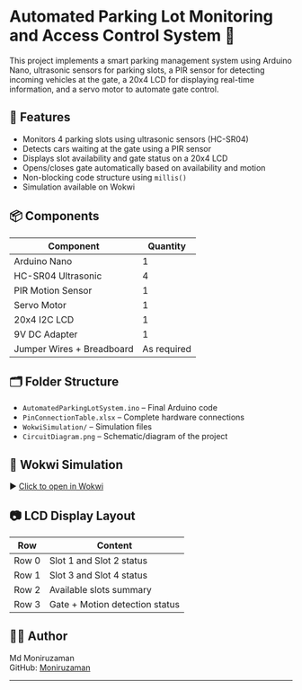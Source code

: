 # Automated Parking Lot Monitoring and Access Control System 🚗

This project implements a smart parking management system using Arduino Nano, ultrasonic sensors for parking slots, a PIR sensor for detecting incoming vehicles at the gate, a 20x4 LCD for displaying real-time information, and a servo motor to automate gate control.

## 🧠 Features

- Monitors 4 parking slots using ultrasonic sensors (HC-SR04)
- Detects cars waiting at the gate using a PIR sensor
- Displays slot availability and gate status on a 20x4 LCD
- Opens/closes gate automatically based on availability and motion
- Non-blocking code structure using `millis()`
- Simulation available on Wokwi

## 📦 Components

| Component              | Quantity |
|------------------------|----------|
| Arduino Nano           | 1        |
| HC-SR04 Ultrasonic     | 4        |
| PIR Motion Sensor      | 1        |
| Servo Motor            | 1        |
| 20x4 I2C LCD           | 1        |
| 9V DC Adapter          | 1        |
| Jumper Wires + Breadboard | As required |

## 🗂️ Folder Structure

- `AutomatedParkingLotSystem.ino` – Final Arduino code
- `PinConnectionTable.xlsx` – Complete hardware connections
- `WokwiSimulation/` – Simulation files
- `CircuitDiagram.png` – Schematic/diagram of the project

## 🔁 Wokwi Simulation

▶ [Click to open in Wokwi](https://wokwi.com/projects/YOUR_LINK_HERE)

## 📷 LCD Display Layout

| Row | Content                          |
|------|----------------------------------|
| Row 0 | Slot 1 and Slot 2 status        |
| Row 1 | Slot 3 and Slot 4 status        |
| Row 2 | Available slots summary         |
| Row 3 | Gate + Motion detection status  |

## 👨‍💻 Author

Md Moniruzaman  
GitHub: [Moniruzaman](https://github.com/Moniruzaman)

---
